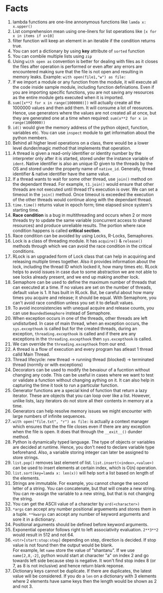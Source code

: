 # Facts

1. lambda functions are one-line annonymous functions like `lamda x: x.upper()`
2. List comprehension mean using one-liners for list operations like `[x for x in items if x>10]`
3. filter function will keep an element in an iterable if the condition returns true.
4. You can sort a dictionary by using **key** attribute of ``sorted`` function
5. You can combile multiple lists using `zip`
6. Using `with open as` convention is better for dealing with files as it closes the files after operation is performed or even after any errors are encountered making sure that the file is not open and resulting in memory leaks. Example: `with open(file1,"w") as file:`
7. If we import a module or any function from the module, it will execute all the code inside sample module, including function definiations. Even if you are importing specific functions, you are not saving any resources as the entire module gets executed when it is imported.
8. `sum([x**2 for x in range(1000000)])` will actually create all the 1000000 values and then add them. It will consume a lot of reosurces. Hence, use generators where the values are not created all at once, but they are generated one at a time when required: `sum(x**2 for x in range(1000000))`
9. `id()` would give the memory address of the python object, function, variables etc. You can use `inspect` module to get information about the python members.
10. Behind all higher level operations on a class, there would be a lower level dunder/magic method that implements that operation.
11. A thread is given a read-only identifier or identity number by the interpreter only after it is started, stored under the instance variable of `ident`. Native identifier is also an unique ID given to the threads by the OS and stored under the property name of `native_id`. Generally, thread identifier & native identifier have the same value.
12. If a thread wants to wait for some other thread, use `join()` method on the dependant thread. For example, `t1.join()` would ensure that other threads are not executed until thread t1's execution is over. We can set a timeout in the `join()` method. Once timeout is exceeded the execution of the other threads would continue along with the dependant thread.
13. `time.time()` returns value in epoch form; time elapsed since system's starting time.
14. **Race condition** is a bug in multithreading and occurs when 2 or more threads try to update the same variable (concurrent access to shared resources) and produce unreliable results. The portion where race condition happens is called **critical section**.
15. Race condition can be avoided by using Locks, R-Locks, Semaphores.
16. Lock is a class of threading module. It has `acquire()` & `release()` methods through which we can avoid the race condition in the critical conditions.
17. RLock is an upgraded form of Lock class that can help in acquiring and releasing multiple times together. Also it provides information about the lock, including the thread ID which locked it, how many times etc. RLock helps to avoid issues in case due to some abstraction we are not able to see locks already present, and we end up making another lock.
18. Semaphore can be used to define the maximum number of threads that can executed at a time. If no values are set on the number of threads, default value is 1. It has built in RLock. But, be careful about how many times you acquire and release; it should be equal. With Semaphore, you can't avoid race condition unless you set it to default values.
19. To avoid inconsistencies with unequal acquire and release counts, you can use `BoundedSemaphore` instead of Semaphore.
20. When exception occurs in one of the threads, other threads are left undisturbed. In case of main thread, when an exception occurs, the `sys.excepthook` is called but for the created threads, during an exception, `threading.excepthook` is called and if there are any exceptions in the `threading.excepthook` then `sys.excepthook` is called.
21. We can override the `threading.excepthook` from our end.
22. A thread is a flow of execution and every program has atleast 1 thread calld Main Thread.
23. Thread lifecycle: new thread -> running thread (blocked) -> terminated thread (normlly or with exceptions)
24. Decorators can be used to modify the bevaiour of a fucntion without changing any code. This can be useful in cases where we want to test or validate a function without changing aything on it. It can also help in capturing the time it took to run a particular function.
25. Generator functions are a special kind of function that return a lazy iterator. These are objects that you can loop over like a list. However, unlike lists, lazy iterators do not store all their contents in memory at a time.
26. Generators can help resolve memory issues we might encounter with large numbers of infinite sequences.
27. `with open("file.txt", "r") as file:` is actually a context manager which ensures that the the file closes even if there are any exception when the file is open. It does that through the `__exit__()` dunder method.
28. Python is dynamically typed language. The type of objects or variables are decided at runtime. Hence, you don't need to declare variable type beforehand. Also, a variable storing integer can later be assigned to store strings.
29. `list.pop()` removes last element of list. `list.insert(<index>,<value>)` can be used to insert elements at certain index, which is O(n) operation.
30. `list.sort(key=lamda x: len(x))` will help sort a list based on length of the elements.
31. Strings are immutable. For example, you cannot change the second letter of a string. You can concatenate, but that will create a new string. You can re-assign the variable to a new string, but that is not changing the string.
32. You can get the ASCII value of a character by `ord(<character>)`
33. `*args` can accept any number positional arguements and stores them in a tuple. `**kwargs` can accept any number of keyword arguments and sore it in a dictionary.
34. Positional arguments should be defined before keyword arguments.
35. Exponential operator follows right to left associativity evaluation. `2**3**2` would result in 512 and not 64.
36. `<str>[start:stop:step]` depending on step, direction is decided. If stop value is not found then the output would be blank. \
For example, let `name` store the value of "shantanu". If we use `name[2,8,-2]`, python would start at character "a" on index 2 and go towards left side because step is negative. It won't find stop index 8 (or 7, as 8 is not inclusive) and hence return blank reponse.
37. Dictionary keys cannot be duplicate. If there are duplicates, the latest value will be considered. If you do a `len` on a dictionary with 3 elements where 2 elements have same keys then the length would be shown as 2 and not 3.
